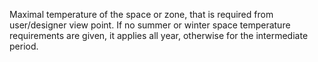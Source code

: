 Maximal temperature of the space or zone, that is required from user/designer view point. If no summer or winter space temperature requirements are given, it applies all year, otherwise for the intermediate period.
